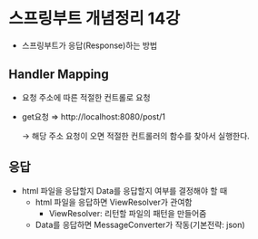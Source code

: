 # 스프링부트 개념정리 14강

- 스프링부트가 응답(Response)하는 방법

## Handler Mapping

- 요청 주소에 따른 적절한 컨트롤로 요청
- get요청 ⇒ http://localhost:8080/post/1
    
    → 해당 주소 요청이 오면 적절한 컨트롤러의 함수를 찾아서 실행한다.
    

## 응답

- html 파일을 응답할지 Data를 응답할지 여부를 결정해야 할 때
    - html 파일을 응답하면 ViewResolver가 관여함
        - ViewResolver: 리턴할 파일의 패턴을 만들어줌
    - Data를 응답하면 MessageConverter가 작동(기본전략: json)